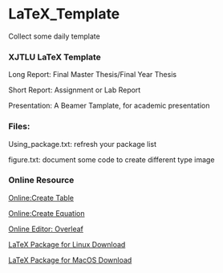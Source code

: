 # LaTeX_Template
Collect some daily template

### XJTLU LaTeX Template 
Long Report: Final Master Thesis/Final Year Thesis

Short Report: Assignment or Lab Report

Presentation: A Beamer Tamplate, for academic presentation

### Files:
Using_package.txt: refresh your package list 

figure.txt: document some code to create different type image

### Online Resource
[Online:Create Table](http://www.tablesgenerator.com/)

[Online:Create Equation](http://latex.codecogs.com/eqneditor/editor.php)

[Online Editor: Overleaf](https://www.overleaf.com/)

[LaTeX Package for Linux Download](http://mirrors.ustc.edu.cn/CTAN/systems/texlive/Images/)

[LaTeX Package for MacOS Download](https://www.tug.org/mactex/)

